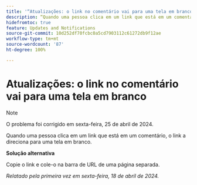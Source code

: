 ```yaml
---
title: '“Atualizações: o link no comentário vai para uma tela em branco”'
description: “Quando uma pessoa clica em um link que está em um comentário, o link a direciona para uma tela em branco. Uma solução alternativa está disponível.”
hidefromtoc: true
feature: Updates and Notifications
source-git-commit: 10d252df70fcbc0a5cd7903112c61272db9f12ae
workflow-type: tm+mt
source-wordcount: '87'
ht-degree: 100%

---
```



# Atualizações: o link no comentário vai para uma tela em branco

>[!NOTE]
>
>O problema foi corrigido em sexta-feira, 25 de abril de 2024.

Quando uma pessoa clica em um link que está em um comentário, o link a direciona para uma tela em branco.

**Solução alternativa**

Copie o link e cole-o na barra de URL de uma página separada.

_Relatado pela primeira vez em sexta-feira, 18 de abril de 2024._


